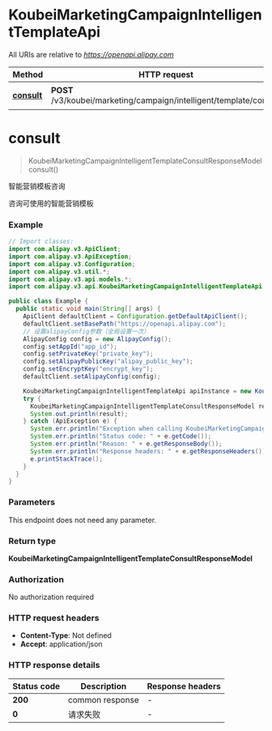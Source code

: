 # KoubeiMarketingCampaignIntelligentTemplateApi

All URIs are relative to *https://openapi.alipay.com*

| Method | HTTP request | Description |
|------------- | ------------- | -------------|
| [**consult**](KoubeiMarketingCampaignIntelligentTemplateApi.md#consult) | **POST** /v3/koubei/marketing/campaign/intelligent/template/consult | 智能营销模板咨询 |


<a name="consult"></a>
# **consult**
> KoubeiMarketingCampaignIntelligentTemplateConsultResponseModel consult()

智能营销模板咨询

咨询可使用的智能营销模板

### Example
```java
// Import classes:
import com.alipay.v3.ApiClient;
import com.alipay.v3.ApiException;
import com.alipay.v3.Configuration;
import com.alipay.v3.util.*;
import com.alipay.v3.api.models.*;
import com.alipay.v3.api.KoubeiMarketingCampaignIntelligentTemplateApi;

public class Example {
  public static void main(String[] args) {
    ApiClient defaultClient = Configuration.getDefaultApiClient();
    defaultClient.setBasePath("https://openapi.alipay.com");
    // 设置alipayConfig参数（全局设置一次）
    AlipayConfig config = new AlipayConfig();
    config.setAppId("app_id");
    config.setPrivateKey("private_key");
    config.setAlipayPublicKey("alipay_public_key");
    config.setEncryptKey("encrypt_key");
    defaultClient.setAlipayConfig(config);

    KoubeiMarketingCampaignIntelligentTemplateApi apiInstance = new KoubeiMarketingCampaignIntelligentTemplateApi(defaultClient);
    try {
      KoubeiMarketingCampaignIntelligentTemplateConsultResponseModel result = apiInstance.consult();
      System.out.println(result);
    } catch (ApiException e) {
      System.err.println("Exception when calling KoubeiMarketingCampaignIntelligentTemplateApi#consult");
      System.err.println("Status code: " + e.getCode());
      System.err.println("Reason: " + e.getResponseBody());
      System.err.println("Response headers: " + e.getResponseHeaders());
      e.printStackTrace();
    }
  }
}
```

### Parameters
This endpoint does not need any parameter.

### Return type

**KoubeiMarketingCampaignIntelligentTemplateConsultResponseModel**

### Authorization

No authorization required

### HTTP request headers

 - **Content-Type**: Not defined
 - **Accept**: application/json

### HTTP response details
| Status code | Description | Response headers |
|-------------|-------------|------------------|
| **200** | common response |  -  |
| **0** | 请求失败 |  -  |

